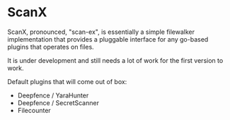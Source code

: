 # ScanX

ScanX, pronounced, "scan-ex", is essentially a simple filewalker implementation that provides a pluggable interface for any go-based plugins that operates on files.

It is under development and still needs a lot of work for the first version to work.

Default plugins that will come out of box:

- Deepfence / YaraHunter
- Deepfence / SecretScanner
- Filecounter
